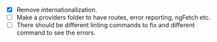 - [x] Remove internationalization.
- [ ] Make a providers folder to have routes, error reporting, ngFetch etc.
- [ ] There should be different linting commands to fix and different command to see the errors.